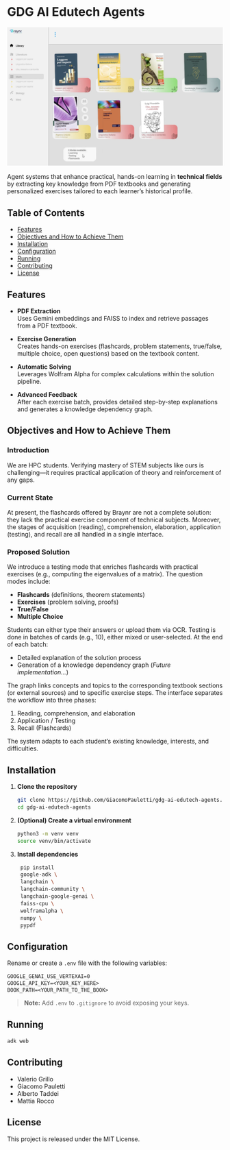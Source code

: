 # GDG AI Edutech Agents

[![Watch the demo](assets/screen1_demo.png)](demo/Demo%20ThreadSetters%20GDG%20AI.mp4)

Agent systems that enhance practical, hands-on learning in **technical fields** by extracting key knowledge from PDF textbooks and generating personalized exercises tailored to each learner’s historical profile.

## Table of Contents

- [Features](#features)  
- [Objectives and How to Achieve Them](#objectives-and-how-to-achieve-them)
- [Installation](#installation)  
- [Configuration](#configuration)  
- [Running](#running)
- [Contributing](#contributing)  
- [License](#license)  


## Features

- **PDF Extraction**  
  Uses Gemini embeddings and FAISS to index and retrieve passages from a PDF textbook.

- **Exercise Generation**  
  Creates hands-on exercises (flashcards, problem statements, true/false, multiple choice, open questions) based on the textbook content. 

- **Automatic Solving**  
  Leverages Wolfram Alpha for complex calculations within the solution pipeline.

- **Advanced Feedback**  
  After each exercise batch, provides detailed step-by-step explanations and generates a knowledge dependency graph.


## Objectives and How to Achieve Them

### Introduction

We are HPC students. Verifying mastery of STEM subjects like ours is challenging—it requires practical application of theory and reinforcement of any gaps.

### Current State

At present, the flashcards offered by Braynr are not a complete solution: they lack the practical exercise component of technical subjects. Moreover, the stages of acquisition (reading), comprehension, elaboration, application (testing), and recall are all handled in a single interface.

### Proposed Solution

We introduce a testing mode that enriches flashcards with practical exercises (e.g., computing the eigenvalues of a matrix). The question modes include:
- **Flashcards** (definitions, theorem statements)  
- **Exercises** (problem solving, proofs)  
- **True/False**  
- **Multiple Choice**  

Students can either type their answers or upload them via OCR. Testing is done in batches of cards (e.g., 10), either mixed or user-selected. At the end of each batch:
- Detailed explanation of the solution process  
- Generation of a knowledge dependency graph (*Future implementation...*)  

The graph links concepts and topics to the corresponding textbook sections (or external sources) and to specific exercise steps. The interface separates the workflow into three phases:
1. Reading, comprehension, and elaboration  
2. Application / Testing  
3. Recall (Flashcards)  

The system adapts to each student’s existing knowledge, interests, and difficulties.


## Installation

1. **Clone the repository**  
   ```bash
   git clone https://github.com/GiacomoPauletti/gdg-ai-edutech-agents.git
   cd gdg-ai-edutech-agents
    ````

2. **(Optional) Create a virtual environment**

   ```bash
   python3 -m venv venv
   source venv/bin/activate
   ```

3. **Install dependencies**

   ```bash
    pip install 
    google-adk \
    langchain \
    langchain-community \
    langchain-google-genai \
    faiss-cpu \
    wolframalpha \
    numpy \
    pypdf
   ```


## Configuration

Rename or create a `.env` file with the following variables:

```dotenv
GOOGLE_GENAI_USE_VERTEXAI=0
GOOGLE_API_KEY=<YOUR_KEY_HERE>
BOOK_PATH=<YOUR_PATH_TO_THE_BOOK>
```

> **Note:** Add `.env` to `.gitignore` to avoid exposing your keys.


## Running

```bash
adk web
```


## Contributing

- Valerio Grillo
- Giacomo Pauletti
- Alberto Taddei
- Mattia Rocco



## License

This project is released under the MIT License.
